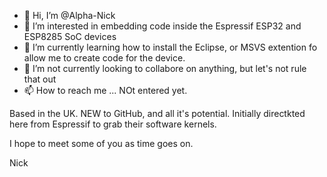 - 👋 Hi, I’m @Alpha-Nick
- 👀 I’m interested in embedding code inside the Espressif ESP32 and ESP8285 SoC devices
- 🌱 I’m currently learning how to install the Eclipse, or MSVS extention fo allow me to create code for the device.
- 💞️ I’m not currently looking to collabore on anything, but let's not rule that out
- 📫 How to reach me ... NOt entered yet.

Based in the UK. NEW to GitHub, and all it's potential.
Initially directkted here from Espressif to grab their software kernels.

I hope to meet some of you as time goes on.

Nick

